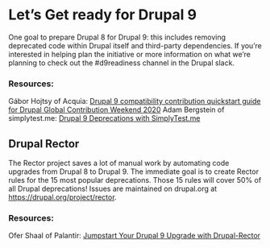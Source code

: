 Let’s Get ready for Drupal 9
============================

One goal to prepare Drupal 8 for Drupal 9: this
includes removing deprecated code within Drupal itself and third-party
dependencies. If you’re interested in helping plan the initiative or more
information on what we’re planning to check out the #d9readiness channel in the
Drupal slack.

### Resources:
Gábor Hojtsy of Acquia: [Drupal 9 compatibility contribution quickstart guide for
Drupal Global Contribution Weekend 2020](http://hojtsy.hu/blog/2020-jan-15/drupal-9-compatibility-contribution-quickstart-guide-drupal-global-contribution)
Adam Bergstein of simplytest.me: [Drupal 9 Deprecations with SimplyTest.me](http://nerdstein.net/blog/drupal-9-deprecations-simplytestme)


Drupal Rector
-------------

The Rector project saves a lot of manual work by automating code upgrades from
Drupal 8 to Drupal 9. The immediate goal is to create Rector rules for the 15
most popular deprecations. Those 15 rules will cover 50% of all Drupal
deprecations! Issues are maintained on drupal.org at
https://drupal.org/project/rector.

### Resources:
Ofer Shaal of Palantir: [Jumpstart Your Drupal 9 Upgrade with Drupal-Rector](https://www.palantir.net/blog/jumpstart-your-drupal-9-upgrade-drupal-rector)
